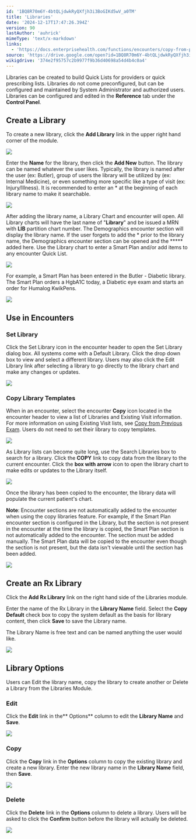 ```yaml
---
id: '1BQ8R70m6Y-4btQLjdwkRyQXfjh3i3BoGIKd5wV_a0TM'
title: 'Libraries'
date: '2024-12-17T17:47:26.394Z'
version: 90
lastAuthor: 'auhrick'
mimeType: 'text/x-markdown'
links:
  - 'https://docs.enterprisehealth.com/functions/encounters/copy-from-previous-exam/'
source: 'https://drive.google.com/open?id=1BQ8R70m6Y-4btQLjdwkRyQXfjh3i3BoGIKd5wV_a0TM'
wikigdrive: '374e2f95757c2b9977f9b36d40698a54d4b4c0a4'
---
```

Libraries can be created to build Quick Lists for providers or quick prescribing lists. Libraries do not come preconfigured, but can be configured and maintained by System Administrator and authorized users. Libraries can be configured and edited in the **Reference** tab under the **Control Panel**.

## Create a Library

To create a new library, click the **Add Library** link in the upper right hand corner of the module.

![](../libraries.assets/e1a68955e491a054ce94b3d25e72aeab.png)

Enter the **Name** for the library, then click the **Add New** button. The library can be named whatever the user likes. Typically, the library is named after the user (ex: Butler), group of users the library will be utilized by (ex: Internal Medicine), or even something more specific like a type of visit (ex: Injury/Illness). It is recommended to enter an * at the beginning of each library name to make it searchable.

![](../libraries.assets/18e6c353cc470cdbf5de4668a31388d3.png)

After adding the library name, a Library Chart and encounter will open. All Library charts will have the last name of "**Library**" and be issued a MRN with **LIB** partition chart number. The Demographics encounter section will display the library name. If the user forgets to add the * prior to the library name, the Demographics encounter section can be opened and the ***** added here. Use the Library chart to enter a Smart Plan and/or add items to any encounter Quick List.

![](../libraries.assets/6315dc03bf3041cc219eaf16febeaf2f.png)

For example, a Smart Plan has been entered in the Butler - Diabetic library. The Smart Plan orders a HgbA1C today, a Diabetic eye exam and starts an order for Humalog KwikPens.

![](../libraries.assets/dd0fcf0148556bf95a4e81d45511b577.png)

## Use in Encounters

### Set Library

Click the Set Library icon in the encounter header to open the Set Library dialog box. All systems come with a Default Library. Click the drop down box to view and select a different library. Users may also click the Edit Library link after selecting a library to go directly to the library chart and make any changes or updates.

![](../libraries.assets/3567379eca645ef63a78be40a54a5ade.png)

### Copy Library Templates

When in an encounter, select the encounter **Copy** icon located in the encounter header to view a list of Libraries and Existing Visit information.  For more information on using Existing Visit lists, see [Copy from Previous Exam](https://docs.enterprisehealth.com/functions/encounters/copy-from-previous-exam/). Users do not need to set their library to copy templates.

![](../libraries.assets/23961f715c8f540d040eb4f205ad7118.png)

As Library lists can become quite long, use the Search Libraries box to search for a library. Click the **COPY** link to copy data from the library to the current encounter. Click the **box with arrow** icon to open the library chart to make edits or updates to the Library itself.

![](../libraries.assets/120520d92e02fa18cca3037560d33c79.png)

Once the library has been copied to the encounter, the library data will populate the current patient's chart.

**Note**: Encounter sections are not automatically added to the encounter when using the copy libraries feature. For example, if the Smart Plan encounter section is configured in the Library, but the section is not present in the encounter at the time the library is copied, the Smart Plan section is not automatically added to the encounter. The section must be added manually. The Smart Plan data will be copied to the encounter even though the section is not present, but the data isn't viewable until the section has been added.

![](../libraries.assets/33c24696338afe288d1c501e087b1a3c.png)

## Create an Rx Library

Click the **Add Rx Library** link on the right hand side of the Libraries module.

Enter the name of the Rx Library in the **Library Name** field. Select the **Copy Default** check box to copy the system default as the basis for library content, then click **Save** to save the Library name.

The Library Name is free text and can be named anything the user would like.

![](../libraries.assets/f17ba1e682c5ce8b8258f8706bb1667d.png)

## Library Options

Users can Edit the library name, copy the library to create another or Delete a Library from the Libraries Module.

### Edit

Click the **Edit** link in the** Options** column to edit the **Library Name** and **Save**.

![](../libraries.assets/11b763d1e3e7ae33be69d5c088557c0c.png)

### Copy

Click the **Copy** link in the **Options** column to copy the existing library and create a new library. Enter the new library name in the **Library Name** field, then **Save**.

![](../libraries.assets/ab432f77168bcea98674953b2abe8e39.png)

### Delete

Click the **Delete** link in the **Options** column to delete a library. Users will be asked to click the **Confirm** button before the library will actually be deleted.

![](../libraries.assets/a99f32c2b221da8e74c48e939b857257.png)
